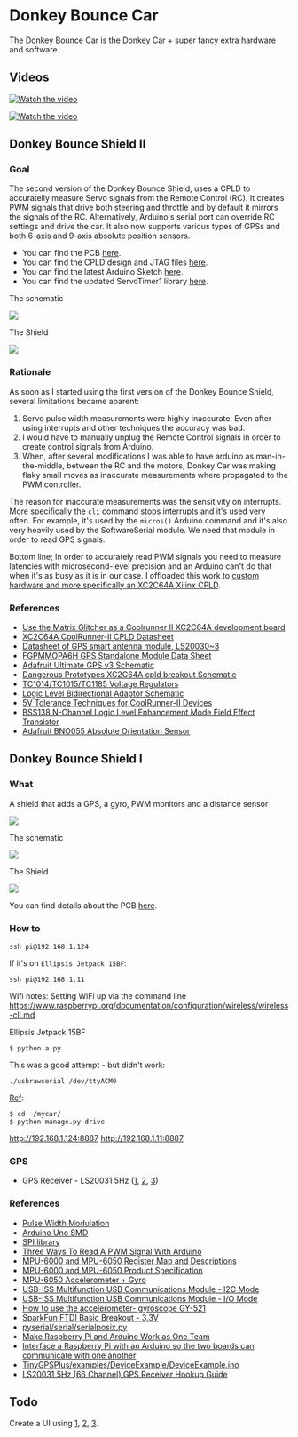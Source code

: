 # Donkey Bounce Car
The Donkey Bounce Car is the [Donkey Car](https://www.donkeycar.com/) + super fancy extra hardware and software.

## Videos

[![Watch the video](images/cpld-v2-design.png)](https://www.youtube.com/watch?v=cjI4cC8FCgs)


[![Watch the video](images/first-drive.png)](https://www.youtube.com/watch?v=y7wChCVcuVY)

## Donkey Bounce Shield II

### Goal
The second version of the Donkey Bounce Shield, uses a CPLD to accuratelly measure Servo signals from the Remote Control (RC). It creates PWM signals that drive both steering and throttle and by default it mirrors the signals of the RC. Alternatively, Arduino's serial port can override RC settings and drive the car. It also now supports various types of GPSs and both 6-axis and 9-axis absolute position sensors.

* You can find the PCB [here](https://oshpark.com/shared_projects/81d3538F).
* You can find the CPLD design and JTAG files [here](shield/servo-reader-xc2c64a).
* You can find the latest Arduino Sketch [here](shield/gps-gyro-pwm-sketch).
* You can find the updated ServoTimer1 library [here](shield/ServoTimer1).

The schematic

![](shield/donkeybounceshield-v2_schem.png)

The Shield

![](shield/donkeybounceshield-v2_pcb.png)

### Rationale

As soon as I started using the first version of the Donkey Bounce Shield, several limitations became aparent:

1. Servo pulse width measurements were highly inaccurate. Even after using interrupts and other techniques the accuracy was bad.
2. I would have to manually unplug the Remote Control signals in order to create control signals from Arduino.
3. When, after several modifications I was able to have arduino as man-in-the-middle, between the RC and the motors, Donkey Car was making flaky small moves as inaccurate measurements where propagated to the PWM controller.

The reason for inaccurate measurements was the sensitivity on interrupts. More specifically the `cli` command stops interrupts and it's used very often. For example, it's used by the `micros()` Arduino command and it's also very heavily used by the SoftwareSerial module. We need that module in order to read GPS signals.

Bottom line; In order to accurately read PWM signals you need to measure latencies with microsecond-level precision and an Arduino can't do that when it's as busy as it is in our case. I offloaded this work to [custom hardware and more specifically an XC2C64A Xilinx CPLD](servo-reader-xc2c64a).

### References

* [Use the Matrix Glitcher as a Coolrunner II XC2C64A development board](http://blog.dimitrioskouzisloukas.com/2019/08/use-matrix-glitcher-as-coolrunner-ii.html)
* [XC2C64A CoolRunner-II CPLD Datasheet](https://www.xilinx.com/support/documentation/data_sheets/ds311.pdf)
* [Datasheet of GPS smart antenna module, LS20030~3](https://cdn.sparkfun.com/datasheets/GPS/LS20030~3_datasheet_v1.3.pdf)
* [FGPMMOPA6H GPS Standalone Module Data Sheet](https://cdn-shop.adafruit.com/datasheets/GlobalTop-FGPMMOPA6H-Datasheet-V0A.pdf)
* [Adafruit Ultimate GPS v3 Schematic](https://learn.adafruit.com/adafruit-ultimate-gps/downloads)
* [Dangerous Prototypes XC2C64A cpld breakout Schematic](http://dangerousprototypes.com/docs/File:Cct-XC2C_64a-cpld-breakout-v1a.png)
* [TC1014/TC1015/TC1185 Voltage Regulators](http://ww1.microchip.com/downloads/en/devicedoc/21335e.pdf)
* [Logic Level Bidirectional Adaptor Schematic](https://cdn.sparkfun.com/datasheets/BreakoutBoards/Logic_Level_Bidirectional.pdf)
* [5V Tolerance Techniques for CoolRunner-II Devices](https://www.xilinx.com/support/documentation/application_notes/xapp429.pdf)
* [BSS138 N-Channel Logic Level Enhancement Mode Field Effect Transistor](https://cdn.sparkfun.com/datasheets/BreakoutBoards/BSS138.pdf)
* [Adafruit BNO055 Absolute Orientation Sensor](https://learn.adafruit.com/adafruit-bno055-absolute-orientation-sensor?view=all)


## Donkey Bounce Shield I

### What

A shield that adds a GPS, a gyro, PWM monitors and a distance sensor

![](shield/donkeybounceshield-v1_bb.png)

The schematic

![](shield/donkeybounceshield-v1_schem.png)

The Shield

![](shield/donkeybounceshield-v1_pcb.png)

You can find details about the PCB [here](https://oshpark.com/shared_projects/IXQhfZmE).


### How to

```
ssh pi@192.168.1.124
```

If it's on `Ellipsis Jetpack 15BF`:

```
ssh pi@192.168.1.11
```


Wifi notes: Setting WiFi up via the command line
https://www.raspberrypi.org/documentation/configuration/wireless/wireless-cli.md


Ellipsis Jetpack 15BF


```
$ python a.py
```

This was a good attempt - but didn't work:

```
./usbrawserial /dev/ttyACM0
```


[Ref](http://docs.donkeycar.com/guide/get_driving/):
```
$ cd ~/mycar/
$ python manage.py drive
```

http://192.168.1.124:8887
http://192.168.1.11:8887

### GPS

* GPS Receiver - LS20031 5Hz ([1](https://www.sparkfun.com/products/8975), [2](https://learn.sparkfun.com/tutorials/ls20031-5hz-66-channel-gps-receiver-hookup-guide?_ga=2.230844831.1449235539.1558239626-1152025920.1554262143), [3](https://cdn.sparkfun.com/datasheets/GPS/LS20030~3_datasheet_v1.3.pdf))

### References

* [Pulse Width Modulation](https://learn.sparkfun.com/tutorials/pulse-width-modulation/all)
* [Arduino Uno SMD](https://www.Uno.cc/en/Main/ArduinoBoardUnoSMD)
* [SPI library](https://www.arduino.cc/en/reference/SPI)
* [Three Ways To Read A PWM Signal With Arduino](http://www.benripley.com/diy/arduino/three-ways-to-read-a-pwm-signal-with-arduino/)
* [MPU-6000 and MPU-6050 Register Map and Descriptions](https://www.invensense.com/wp-content/uploads/2015/02/MPU-6000-Register-Map1.pdf)
* [MPU-6000 and MPU-6050 Product Specification](https://store.invensense.com/datasheets/invensense/MPU-6050_DataSheet_V3%204.pdf)
* [MPU-6050 Accelerometer + Gyro](https://playground.arduino.cc/Main/MPU-6050/#short)
* [USB-ISS  Multifunction USB Communications Module - I2C Mode](https://www.robot-electronics.co.uk/htm/usb_iss_i2c_tech.htm)
* [USB-ISS  Multifunction USB Communications Module - I/O Mode](https://www.robot-electronics.co.uk/htm/usb_iss_io_tech.htm)
* [How to use the accelerometer- gyroscope GY-521](https://create.arduino.cc/projecthub/Nicholas_N/how-to-use-the-accelerometer-gyroscope-gy-521-6dfc19)
* [SparkFun FTDI Basic Breakout - 3.3V](https://www.sparkfun.com/products/9873)
* [pyserial/serial/serialposix.py](https://github.com/pyserial/pyserial/blob/master/serial/serialposix.py)
* [Make Raspberry Pi and Arduino Work as One Team](https://www.sunfounder.com/blog/rpi-ard/)
* [Interface a Raspberry Pi with an Arduino so the two boards can communicate with one another](https://maker.pro/raspberry-pi/tutorial/how-to-connect-and-interface-raspberry-pi-with-arduino)
* [TinyGPSPlus/examples/DeviceExample/DeviceExample.ino](https://github.com/mikalhart/TinyGPSPlus/blob/master/examples/DeviceExample/DeviceExample.ino)
* [LS20031 5Hz (66 Channel) GPS Receiver Hookup Guide](https://learn.sparkfun.com/tutorials/ls20031-5hz-66-channel-gps-receiver-hookup-guide/all)

## Todo

Create a UI using [1](https://sketchfab.com/3d-models/red-dragon-ac2edeb01b9a4d4796c4d34f5d8aa1f2), [2](https://learn.adafruit.com/bno055-absolute-orientation-sensor-with-raspberry-pi-and-beaglebone-black?view=all#software), [3](https://learn.adafruit.com/assets/24667).